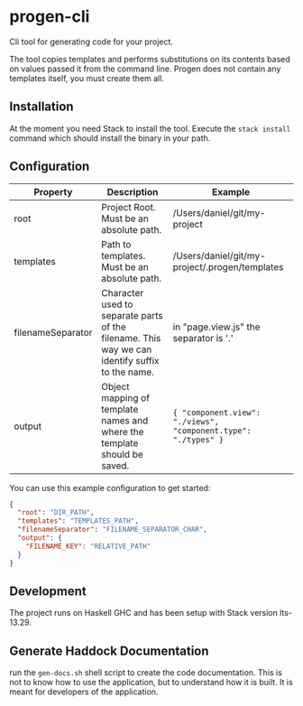 # progen-cli
Cli tool for generating code for your project.

The tool copies templates and performs substitutions on its contents based on values passed it from the command line. 
Progen does not contain any templates itself, you must create them all. 

## Installation
At the moment you need Stack to install the tool. Execute the `stack install` command which should install the binary in your path. 

## Configuration

| Property          | Description           | Example           |
| ----------------- |---------------------- |------------------ |
| root              |  Project Root. Must be an absolute path. | /Users/daniel/git/my-project |
| templates         |  Path to templates. Must be an absolute path. | /Users/daniel/git/my-project/.progen/templates |
| filenameSeparator |  Character used to separate parts of the filename. This way we can identify suffix to the name. | in "page.view.js" the separator is '.' |
| output            |  Object mapping of template names and where the template should be saved.  | `{ "component.view": "./views", "component.type": "./types" }` |


You can use this example configuration to get started:

```json
{
  "root": "DIR_PATH",
  "templates": "TEMPLATES_PATH",
  "filenameSeparator": "FILENAME_SEPARATOR_CHAR",
  "output": {
    "FILENAME_KEY": "RELATIVE_PATH"
  }
}
```

## Development
The project runs on Haskell GHC and has been setup with Stack version lts-13.29.

## Generate Haddock Documentation
run the `gen-docs.sh` shell script to create the code documentation. This is not to know how to 
use the application, but to understand how it is built. It is meant for developers of the application. 
